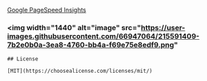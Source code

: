 
[Google PageSpeed Insights](https://developers.google.com/speed/pagespeed/insights/)


### <img width="1440" alt="image" src="https://user-images.githubusercontent.com/66947064/215591409-7b2e0b0a-3ea8-4760-bb4a-f69e75e8edf9.png"







```
## License

[MIT](https://choosealicense.com/licenses/mit/)
